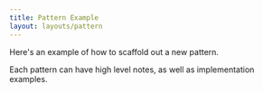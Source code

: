 ```yaml
---
title: Pattern Example
layout: layouts/pattern
---
```


Here's an example of how to scaffold out a new pattern. 

Each pattern can have high level notes, as well as implementation examples.